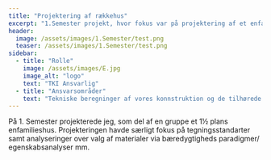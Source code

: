 ```yaml
---
title: "Projektering af rækkehus"
excerpt: "1.Semester projekt, hvor fokus var på projektering af et enfamilieshus."
header:
  image: /assets/images/1.Semester/test.png
  teaser: /assets/images/1.Semester/test.png
sidebar:
  - title: "Rolle"
    image: /assets/images/E.jpg
    image_alt: "logo"
    text: "TKI Ansvarlig"
  - title: "Ansvarsområder"
    text: "Tekniske beregninger af vores konnstruktion og de tilhørede tegninger"
---
```


På 1. Semester projekterede jeg, som del af en gruppe et 1½ plans enfamilieshus. Projekteringen havde særligt fokus på tegningsstandarter samt analyseringer over valg af materialer via bæredygtigheds paradigmer/ egenskabsanalyser mm. 